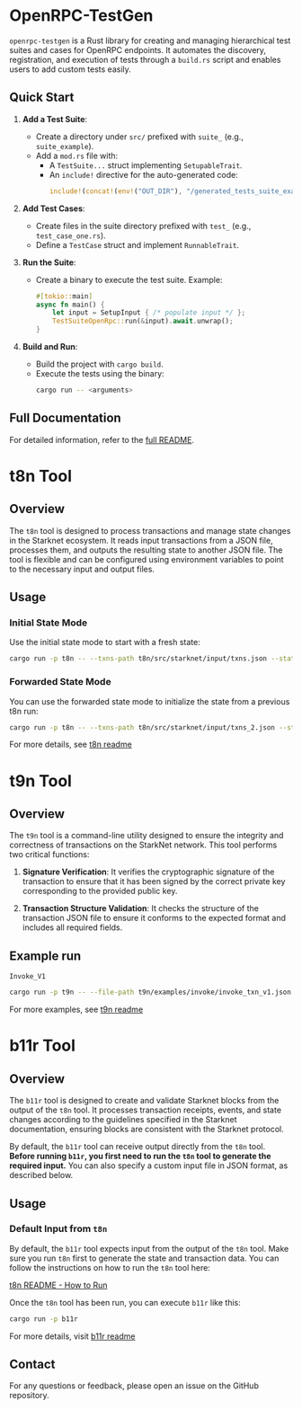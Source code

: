 # OpenRPC-TestGen

`openrpc-testgen` is a Rust library for creating and managing hierarchical test suites and cases for OpenRPC endpoints. It automates the discovery, registration, and execution of tests through a `build.rs` script and enables users to add custom tests easily.

## Quick Start

1. **Add a Test Suite**:
   - Create a directory under `src/` prefixed with `suite_` (e.g., `suite_example`).
   - Add a `mod.rs` file with:
     - A `TestSuite...` struct implementing `SetupableTrait`.
     - An `include!` directive for the auto-generated code:
       ```rust
       include!(concat!(env!("OUT_DIR"), "/generated_tests_suite_example.rs"));
       ```

2. **Add Test Cases**:
   - Create files in the suite directory prefixed with `test_` (e.g., `test_case_one.rs`).
   - Define a `TestCase` struct and implement `RunnableTrait`.

3. **Run the Suite**:
   - Create a binary to execute the test suite. Example:
     ```rust
     #[tokio::main]
     async fn main() {
         let input = SetupInput { /* populate input */ };
         TestSuiteOpenRpc::run(&input).await.unwrap();
     }
     ```

4. **Build and Run**:
   - Build the project with `cargo build`.
   - Execute the tests using the binary:
     ```bash
     cargo run -- <arguments>
     ```

## Full Documentation

For detailed information, refer to the [full README](./openrpc-testgen/readme.md).

# t8n Tool

## Overview

The `t8n` tool is designed to process transactions and manage state changes in the Starknet ecosystem. It reads input transactions from a JSON file, processes them, and outputs the resulting state to another JSON file. The tool is flexible and can be configured using environment variables to point to the necessary input and output files.

## Usage

### Initial State Mode

Use the initial state mode to start with a fresh state:

```bash
cargo run -p t8n -- --txns-path t8n/src/starknet/input/txns.json --state-path target/t8n/output.json --acc-path t8n/src/starknet/input/acc.json
```

### Forwarded State Mode

You can use the forwarded state mode to initialize the state from a previous t8n run:

```bash
cargo run -p t8n -- --txns-path t8n/src/starknet/input/txns_2.json --state-path target/t8n/output.json --forwarded-state
```

For more details, see [t8n readme](./t8n/README.md)

# t9n Tool

## Overview

The `t9n` tool is a command-line utility designed to ensure the integrity and correctness of transactions on the StarkNet network. This tool performs two critical functions:

1. **Signature Verification**: It verifies the cryptographic signature of the transaction to ensure that it has been signed by the correct private key corresponding to the provided public key.

2. **Transaction Structure Validation**: It checks the structure of the transaction JSON file to ensure it conforms to the expected format and includes all required fields.

## Example run

`Invoke_V1`

```bash
cargo run -p t9n -- --file-path t9n/examples/invoke/invoke_txn_v1.json --public-key 0x39d9e6ce352ad4530a0ef5d5a18fd3303c3606a7fa6ac5b620020ad681cc33b --chain-id 0x534e5f5345504f4c4941
```

For more examples, see [t9n readme](./t9n/README.md)

# b11r Tool

## Overview

The `b11r` tool is designed to create and validate Starknet blocks from the output of the `t8n` tool.
It processes transaction receipts, events, and state changes according to the guidelines specified in
the Starknet documentation, ensuring blocks are consistent with the Starknet protocol.

By default, the `b11r` tool can receive output directly from the `t8n` tool. **Before running `b11r`,
you first need to run the `t8n` tool to generate the required input.** You can also specify a custom input
file in JSON format, as described below.

## Usage

### Default Input from `t8n`

By default, the `b11r` tool expects input from the output of the `t8n` tool. Make sure you run `t8n`
first to generate the state and transaction data. You can follow the instructions on how to run the `t8n` tool here:

[t8n README - How to Run](../t8n/README.md)

Once the `t8n` tool has been run, you can execute `b11r` like this:

```bash
cargo run -p b11r
```

For more details, visit [b11r readme](./b11r/README.md)

## Contact

For any questions or feedback, please open an issue on the GitHub repository.
